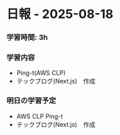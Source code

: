 # 日報 - 2025-08-18

### 学習時間: 3h

### 学習内容

- Ping-t(AWS CLP)
- テックブログ(Next.js)　作成

### 明日の学習予定

- AWS CLP Ping-t
- テックブログ(Next.js)　作成
